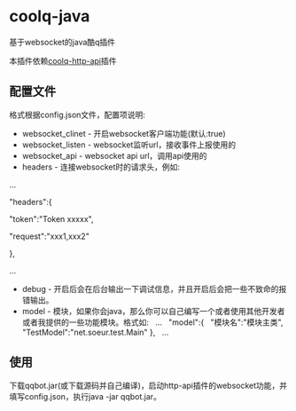 # coolq-java
基于websocket的java酷q插件

本插件依赖[coolq-http-api](https://richardchien.github.io/coolq-http-api/3.4/#/)插件

## 配置文件
格式根据config.json文件，配置项说明:
* websocket_clinet - 开启websocket客户端功能(默认:true)
* websocket_listen - websocket监听url，接收事件上报使用的
* websocket_api - websocket api url，调用api使用的
* headers - 连接websocket时的请求头，例如:  

…   

"headers":{  

"token":"Token xxxxx",  

"request":"xxx1,xxx2"  

},  

…  

* debug - 开启后会在后台输出一下调试信息，并且开启后会把一些不致命的报错输出。
* model - 模块，如果你会java，那么你可以自己编写一个或者使用其他开发者或者我提供的一些功能模块。格式如:  
…  
"model":{  
"模块名":"模块主类",
"TestModel":"net.soeur.test.Main"
},  
…

## 使用
下载qqbot.jar(或下载源码并自己编译)，启动http-api插件的websocket功能，并填写config.json，执行java -jar qqbot.jar。

